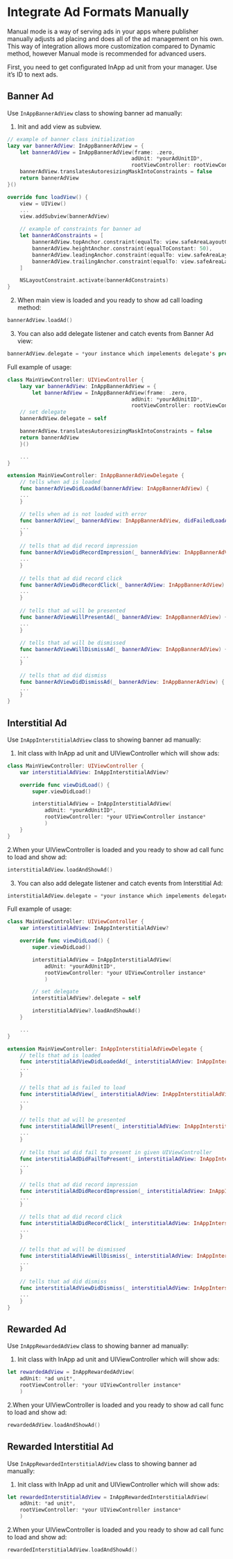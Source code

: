 # Integrate Ad Formats Manually

Manual mode is a way of serving ads in your apps where publisher manually adjusts ad placing and does all of the ad management on his own. This way of integration allows more customization compared to Dynamic method, however Manual mode is recommended for advanced users.

First, you need to get configurated InApp ad unit from your manager. Use it’s ID to next ads.

## Banner Ad

Use `InAppBannerAdView` class to showing banner ad manually:

1. Init and add view as subview.

```swift
// example of banner class initialization
lazy var bannerAdView: InAppBannerAdView = {
    let bannerAdView = InAppBannerAdView(frame: .zero,
                                        adUnit: *yourAdUnitID*,
                                        rootViewController: rootViewConntroller)
    bannerAdView.translatesAutoresizingMaskIntoConstraints = false
    return bannerAdView
}()

override func loadView() {
    view = UIView()
    ...
    view.addSubview(bannerAdView)

    // example of constraints for banner ad
    let bannerAdConstraints = [
        bannerAdView.topAnchor.constraint(equalTo: view.safeAreaLayoutGuide.topAnchor),     
        bannerAdView.heightAnchor.constraint(equalToConstant: 50),
        bannerAdView.leadingAnchor.constraint(equalTo: view.safeAreaLayoutGuide.leadingAnchor),
        bannerAdView.trailingAnchor.constraint(equalTo: view.safeAreaLayoutGuide.trailingAnchor)
    ]

    NSLayoutConstraint.activate(bannerAdConstraints)
}
```

2. When main view is loaded and you ready to show ad call loading method:

```swift
bannerAdView.loadAd()
```

3. You can also add delegate listener and catch events from Banner Ad view:

```swift
bannerAdView.delegate = *your instance which impelements delegate's protocol*
```

Full example of usage:

```swift
class MainViewController: UIViewController {
    lazy var bannerAdView: InAppBannerAdView = {
        let bannerAdView = InAppBannerAdView(frame: .zero,
                                        adUnit: *yourAdUnitID*,
                                        rootViewController: rootViewConntroller)
    // set delegate
    bannerAdView.delegate = self

    bannerAdView.translatesAutoresizingMaskIntoConstraints = false
    return bannerAdView
    }()

    ...
}

extension MainViewController: InAppBannerAdViewDelegate {
    // tells when ad is loaded
    func bannerAdViewDidLoadAd(bannerAdView: InAppBannerAdView) {
    ...
    }

    // tells when ad is not loaded with error
    func bannerAdView(_ bannerAdView: InAppBannerAdView, didFailedLoadAdWithError error: Error) {
    ...
    }

    // tells that ad did record impression
    func bannerAdViewDidRecordImpression(_ bannerAdView: InAppBannerAdView) {
    ...
    }
    
    // tells that ad did record click
    func bannerAdViewDidRecordClick(_ bannerAdView: InAppBannerAdView) {
    ...
    }
    
    // tells that ad will be presented
    func bannerAdViewWillPresentAd(_ bannerAdView: InAppBannerAdView) {
    ...
    }
    
    // tells that ad will be dismissed
    func bannerAdViewWillDismissAd(_ bannerAdView: InAppBannerAdView) {
    ...
    }
    
    // tells that ad did dismiss
    func bannerAdViewDidDismissAd(_ bannerAdView: InAppBannerAdView) {
    ...
    }
}
```

## Interstitial Ad

Use `InAppInterstitialAdView` class to showing banner ad manually:

1. Init class with InApp ad unit and UIViewController which will show ads:

```swift
class MainViewController: UIViewController {
    var interstitialAdView: InAppInterstitialAdView?

    override func viewDidLoad() {
        super.viewDidLoad()

        interstitialAdView = InAppInterstitialAdView(
            adUnit: *yourAdUnitID*,
            rootViewController: *your UIViewController instance*
            )
    }
}
```

2.When your UIViewController is loaded and you ready to show ad call func to load and show ad:

```swift
interstitialAdView.loadAndShowAd()
```

3. You can also add delegate listener and catch events from Interstitial Ad:

```swift
interstitialAdView.delegate = *your instance which impelements delegate's protocol*
```

Full example of usage:

```swift
class MainViewController: UIViewController {
    var interstitialAdView: InAppInterstitialAdView?

    override func viewDidLoad() {
        super.viewDidLoad()

        interstitialAdView = InAppInterstitialAdView(
            adUnit: *yourAdUnitID*,
            rootViewController: *your UIViewController instance*
            )

        // set delegate
        interstitialAdView?.delegate = self

        interstitialAdView?.loadAndShowAd()
    }

    ...
}

extension MainViewController: InAppInterstitialAdViewDelegate {
    // tells that ad is loaded
    func interstitialAdViewDidLoadedAd(_ interstitialAdView: InAppInterstitialAdView) {
    ...
    }
    
    // tells that ad is failed to load
    func interstitialAdView(_ interstitialAdView: InAppInterstitialAdView, didFailLoadAdWithError error: Error) {
    ...
    }
    
    // tells that ad will be presented
    func interstitialAdWillPresent(_ interstitialAdView: InAppInterstitialAdView) {
    ...
    }
    
    // tells that ad did fail to present in given UIViewController
    func interstitialAdDidFailToPresent(_ interstitialAdView: InAppInterstitialAdView, error: Error) {
    ...
    }
    
    // tells that ad did record impression
    func interstitialAdDidRecordImpression(_ interstitialAdView: InAppInterstitialAdView) {
    ...
    }
    
    // tells that ad did record click
    func interstitialAdDidRecordClick(_ interstitialAdView: InAppInterstitialAdView) {
    ...
    }
    
    // tells that ad will be dismissed
    func interstitialAdViewWillDismiss(_ interstitialAdView: InAppInterstitialAdView) {
    ...
    }
    
    // tells that ad did dismiss
    func interstitialAdViewDidDismiss(_ interstitialAdView: InAppInterstitialAdView) {
    ...
    }
}
```

## Rewarded Ad

Use `InAppRewardedAdView` class to showing banner ad manually:

1. Init class with InApp ad unit and UIViewController which will show ads:

```swift
let rewardedAdView = InAppRewardedAdView(
    adUnit: *ad unit*,
    rootViewController: *your UIViewController instance*
    )
```

2.When your UIViewController is loaded and you ready to show ad call func to load and show ad:

```swift
rewardedAdView.loadAndShowAd()
```

## Rewarded Interstitial Ad

Use `InAppRewardedInterstitialAdView` class to showing banner ad manually:

1. Init class with InApp ad unit and UIViewController which will show ads:

```swift
let rewardedInterstitialAdView = InAppRewardedInterstitialAdView(
    adUnit: *ad unit*,
    rootViewController: *your UIViewController instance*
    )
```

2.When your UIViewController is loaded and you ready to show ad call func to load and show ad:

```swift
rewardedInterstitialAdView.loadAndShowAd()
```
